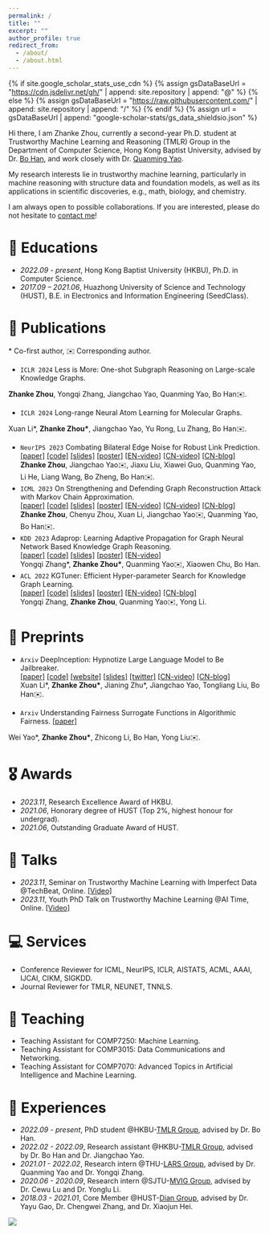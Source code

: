 ```yaml
---
permalink: /
title: ""
excerpt: ""
author_profile: true
redirect_from: 
  - /about/
  - /about.html
---
```

{% if site.google_scholar_stats_use_cdn %}
{% assign gsDataBaseUrl = "https://cdn.jsdelivr.net/gh/" | append: site.repository | append: "@" %}
{% else %}
{% assign gsDataBaseUrl = "https://raw.githubusercontent.com/" | append: site.repository | append: "/" %}
{% endif %}
{% assign url = gsDataBaseUrl | append: "google-scholar-stats/gs_data_shieldsio.json" %}

<span class='anchor' id='about-me'></span>

Hi there, I am Zhanke Zhou, currently a second-year Ph.D. student at Trustworthy Machine Learning and Reasoning (TMLR) Group in the Department of Computer Science, Hong Kong Baptist University, advised by Dr. [Bo Han](https://bhanml.github.io/), and work closely with Dr. [Quanming Yao](https://lars-group.github.io/).

My research interests lie in trustworthy machine learning, particularly in machine reasoning with structure data and foundation models, as well as its applications in scientific discoveries, e.g., math, biology, and chemistry.

I am always open to possible collaborations. If you are interested, please do not hesitate to [contact me](mailto:cszkzhou@comp.hkbu.edu.hk)!

# 📖 Educations
- *2022.09 - present*, Hong Kong Baptist University (HKBU), Ph.D. in Computer Science.
- *2017.09 – 2021.06*, Huazhong University of Science and Technology (HUST), B.E. in Electronics and Information Engineering (SeedClass).

# 📝 Publications
\* Co-first author, ✉️ Corresponding author.

- ``ICLR 2024`` Less is More: One-shot Subgraph Reasoning on Large-scale Knowledge Graphs.  
<!-- [[paper]](https://github.com/AndrewZhou924) -->
<!-- [[code]](https://github.com/AndrewZhou924)   -->
  **Zhanke Zhou**, Yongqi Zhang, Jiangchao Yao, Quanming Yao, Bo Han✉️.
- ``ICLR 2024`` Long-range Neural Atom Learning for Molecular Graphs.  
<!-- [[paper]](https://github.com/AndrewZhou924) -->
<!-- [[code]](https://github.com/AndrewZhou924)   -->
  Xuan Li\*, **Zhanke Zhou\***, Jiangchao Yao, Yu Rong, Lu Zhang, Bo Han✉️.
- ``NeurIPS 2023`` Combating Bilateral Edge Noise for Robust Link Prediction.  
[[paper]](https://arxiv.org/pdf/2311.01196.pdf)
[[code]](https://github.com/tmlr-group/RGIB)
[[slides]](/_pages/data/slides-RGIB.pdf)
[[poster]](/_pages/data/poster-RGIB.pdf)
[[EN-video]](https://slideslive.com/39010502/combating-bilateral-edge-noise-for-robust-link-prediction?ref=search-presentations)
[[CN-video]](https://www.bilibili.com/video/BV1cQ4y1x76L/?t=4490)
[[CN-blog]](https://mp.weixin.qq.com/s/0GypXaICRLrJFywLpdW8bA)  
  **Zhanke Zhou**, Jiangchao Yao✉️, Jiaxu Liu, Xiawei Guo, Quanming Yao, Li He, Liang Wang, Bo Zheng, Bo Han✉️.
- ``ICML 2023`` On Strengthening and Defending Graph Reconstruction Attack with Markov Chain Approximation.  
[[paper]](https://arxiv.org/pdf/2306.09104.pdf)
[[code]](https://github.com/tmlr-group/MC-GRA)
[[slides]](/_pages/data/slides-GRA.pdf)
[[poster]](/_pages/data/poster-GRA.pdf)
[[EN-video]](https://slideslive.com/39003755/on-strengthening-and-defending-graph-reconstruction-attack-with-markov-chain-approximation?ref=search-presentations)
[[CN-video]](https://www.bilibili.com/video/BV1ag4y1Q7ye/?t=7945)
[[CN-blog]](https://mp.weixin.qq.com/s/hKSEMuNx6-g5SXfLjveDlw)  
  **Zhanke Zhou**, Chenyu Zhou, Xuan Li, Jiangchao Yao✉️, Quanming Yao, Bo Han✉️.
- ``KDD 2023`` Adaprop: Learning Adaptive Propagation for Graph Neural Network Based Knowledge Graph Reasoning.  
[[paper]](https://arxiv.org/pdf/2205.15319.pdf)
[[code]](https://github.com/LARS-research/AdaProp)
[[slides]](/_pages/data/slides-AdaProp.pdf)
[[poster]](/_pages/data/poster-AdaProp.pdf)
[[EN-video]](https://www.youtube.com/watch?v=4YggNGOcTOk)  
  Yongqi Zhang\*, **Zhanke Zhou\***, Quanming Yao✉️, Xiaowen Chu, Bo Han.
- ``ACL 2022`` KGTuner: Efficient Hyper-parameter Search for Knowledge Graph Learning.  
[[paper]](https://arxiv.org/pdf/2205.02460.pdf)
[[code]](https://github.com/LARS-research/KGTuner)
[[slides]](/_pages/data/slides-KGTuner.pdf)
[[poster]](/_pages/data/poster-KGTuner.pdf)
[[EN-video]](https://www.youtube.com/watch?v=wSbJKPtUNjo/&t=1h52m)
[[CN-blog]](https://mp.weixin.qq.com/s/Pt9j7Zm0ujVQHzt650zYvA)  
  Yongqi Zhang, **Zhanke Zhou**, Quanming Yao✉️, Yong Li.

# 📝 Preprints
- ``Arxiv`` DeepInception: Hypnotize Large Language Model to Be Jailbreaker.  
[[paper]](https://arxiv.org/pdf/2311.03191.pdf)
[[code]](https://github.com/tmlr-group/DeepInception)
[[website]](https://deepinception.github.io/)
[[slides]](./_pages/data/slides-DeepInception.pdf)
[[twitter]](https://twitter.com/Jianing9810/status/1721894260231098812)
[[CN-video]](https://www.bilibili.com/video/BV16N4y1i7Rw/?t=2477)
[[CN-blog]](https://mp.weixin.qq.com/s/PufSBheCrJsjzkC4LD20Nw)  
Xuan Li\*, **Zhanke Zhou\***, Jianing Zhu\*, Jiangchao Yao, Tongliang Liu, Bo Han✉️.

- ``Arxiv`` Understanding Fairness Surrogate Functions in Algorithmic Fairness.
[[paper]](https://arxiv.org/pdf/2310.11211.pdf)  
<!-- [[code]](https://github.com/AndrewZhou924)   -->
Wei Yao\*, **Zhanke Zhou\***, Zhicong Li, Bo Han, Yong Liu✉️.

# 🎖 Awards
- *2023.11*, Research Excellence Award of HKBU.
- *2021.06*, Honorary degree of HUST (Top 2%, highest honour for undergrad).
- *2021.06*, Outstanding Graduate Award of HUST.

# 💬 Talks
- *2023.11*, Seminar on Trustworthy Machine Learning with Imperfect Data @TechBeat, Online.
[[Video]](https://www.bilibili.com/video/BV1cQ4y1x76L/?t=4490)
- *2023.11*, Youth PhD Talk on Trustworthy Machine Learning @AI Time, Online.
[[Video]](https://www.bilibili.com/video/BV1ag4y1Q7ye/?t=7945)

# 💻 Services
- Conference Reviewer for ICML, NeurIPS, ICLR, AISTATS, ACML, AAAI, IJCAI, CIKM, SIGKDD.
- Journal Reviewer for TMLR, NEUNET, TNNLS.

# 🏫 Teaching
- Teaching Assistant for COMP7250: Machine Learning.
- Teaching Assistant for COMP3015: Data Communications and Networking.
- Teaching Assistant for COMP7070: Advanced Topics in Artificial Intelligence and Machine Learning.

# 📖 Experiences
- *2022.09 - present*, PhD student @HKBU-[TMLR Group](https://bhanml.github.io/group.html), advised by Dr. Bo Han.
- *2022.02 - 2022.09*, Research assistant @HKBU-[TMLR Group](https://bhanml.github.io/group.html), advised by Dr. Bo Han and Dr. Jiangchao Yao.
- *2021.01 - 2022.02*, Research intern @THU-[LARS Group](https://lars-group.github.io/pages/group.html), advised by Dr. Quanming Yao and Dr. Yongqi Zhang.
- *2020.06 - 2020.09*, Research intern @SJTU-[MVIG Group](https://mvig.org/), advised by Dr. Cewu Lu and Dr. Yonglu Li.
- *2018.03 - 2021.01*, Core Member @HUST-[Dian Group](https://dian.org.cn/), advised by Dr. Yayu Gao, Dr. Chengwei Zhang, and Dr. Xiaojun Hei.

  
<!-- <div align=center> -->
<!-- <a href='https://clustrmaps.com/site/1byjf'  title='Visit tracker'><img src='//clustrmaps.com/map_v2.png?cl=080808&w=400&t=tt&d=EuVM39DBt0G0cQJh20EJFBL7BHU5A5hzsTXUdCbe7Ic&co=ffffff&ct=808080'/></a> -->
<a href='https://clustrmaps.com/site/1byjf'  title='Visit tracker'><img src='//clustrmaps.com/map_v2.png?cl=080808&w=a&t=m&d=EuVM39DBt0G0cQJh20EJFBL7BHU5A5hzsTXUdCbe7Ic&co=ffffff&ct=808080'/></a>
<!-- </div> -->